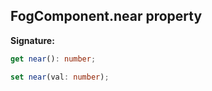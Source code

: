 
## FogComponent.near property

**Signature:**

```typescript
get near(): number;

set near(val: number);
```
